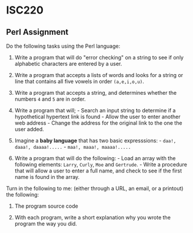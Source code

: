 # ISC220
## Perl Assignment

Do the following tasks using the Perl language:

  1. Write a program that will do "error checking" on a string to see if only alphabetic characters are entered by a user.

  2. Write a program that accepts a lists of words and looks for a string or line that contains all five vowels  in order `(a,e,i,o,u)`.

  3. Write a program that accepts a string, and determines whether the numbers `4` and `5` are in order.

  4. Write a program that will;
    - Search an input string to determine if a hypothetical hypertext link is found
    - Allow the user to enter another web address
    - Change the address for the original link to the one the user added.

  5. Imagine a **baby language** that has two basic expresssions:
    - `daa!, daaa!, daaaa!.....`
    - `maa!, maaa!, maaaa!.....`

  6. Write a program that will do the following:
    - Load an array with the following elements: `Larry`, `Curly`, `Moe` and `Gertrude`.
    - Write a procedure that will allow a user to enter a full name, and check to see if the first name is found in the array.

Turn in the following to me: (either through a URL, an email, or a printout) the following:

  1. The program source code

  2. With each program, write a short explanation why you wrote the program the way you did.
